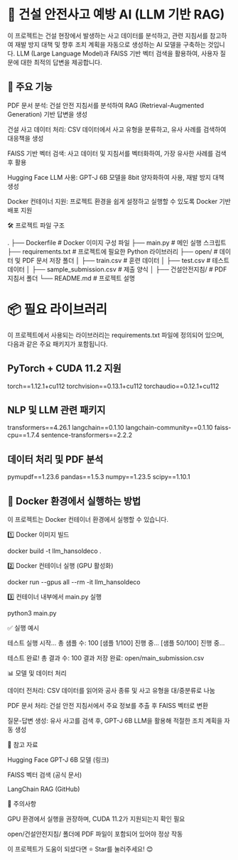 # 🚧 건설 안전사고 예방 AI (LLM 기반 RAG)

이 프로젝트는 건설 현장에서 발생하는 사고 데이터를 분석하고, 관련 지침서를 참고하여 재발 방지 대책 및 향후 조치 계획을 자동으로 생성하는 AI 모델을 구축하는 것입니다. LLM (Large Language Model)과 FAISS 기반 벡터 검색을 활용하여, 사용자 질문에 대한 최적의 답변을 제공합니다.

## 📌 주요 기능

PDF 문서 분석: 건설 안전 지침서를 분석하여 RAG (Retrieval-Augmented Generation) 기반 답변을 생성

건설 사고 데이터 처리: CSV 데이터에서 사고 유형을 분류하고, 유사 사례를 검색하여 대응책을 생성

FAISS 기반 벡터 검색: 사고 데이터 및 지침서를 벡터화하여, 가장 유사한 사례를 검색 후 활용

Hugging Face LLM 사용: GPT-J 6B 모델을 8bit 양자화하여 사용, 재발 방지 대책 생성

Docker 컨테이너 지원: 프로젝트 환경을 쉽게 설정하고 실행할 수 있도록 Docker 기반 배포 지원

🛠️ 프로젝트 파일 구조

.
├── Dockerfile               # Docker 이미지 구성 파일
├── main.py                  # 메인 실행 스크립트
├── requirements.txt         # 프로젝트에 필요한 Python 라이브러리
├── open/                    # 데이터 및 PDF 문서 저장 폴더
│   ├── train.csv            # 훈련 데이터
│   ├── test.csv             # 테스트 데이터
│   ├── sample_submission.csv # 제출 양식
│   ├── 건설안전지침/        # PDF 지침서 폴더
└── README.md               # 프로젝트 설명

# 📦 필요 라이브러리

이 프로젝트에서 사용되는 라이브러리는 requirements.txt 파일에 정의되어 있으며, 다음과 같은 주요 패키지가 포함됩니다.

## PyTorch + CUDA 11.2 지원
torch==1.12.1+cu112
torchvision==0.13.1+cu112
torchaudio==0.12.1+cu112

## NLP 및 LLM 관련 패키지
transformers==4.26.1
langchain==0.1.10
langchain-community==0.1.10
faiss-cpu==1.7.4
sentence-transformers==2.2.2

## 데이터 처리 및 PDF 분석
pymupdf==1.23.6
pandas==1.5.3
numpy==1.23.5
scipy==1.10.1

## 🚀 Docker 환경에서 실행하는 방법

이 프로젝트는 Docker 컨테이너 환경에서 실행할 수 있습니다.

1️⃣ Docker 이미지 빌드

docker build -t llm_hansoldeco .

2️⃣ Docker 컨테이너 실행 (GPU 활성화)

docker run --gpus all --rm -it llm_hansoldeco

3️⃣ 컨테이너 내부에서 main.py 실행

python3 main.py

✅ 실행 예시

테스트 실행 시작... 총 샘플 수: 100
[샘플 1/100] 진행 중...
[샘플 50/100] 진행 중...

테스트 완료! 총 결과 수: 100
결과 저장 완료: open/main_submission.csv

📊 모델 및 데이터 처리

데이터 전처리: CSV 데이터를 읽어와 공사 종류 및 사고 유형을 대/중분류로 나눔

PDF 문서 처리: 건설 안전 지침서에서 주요 정보를 추출 후 FAISS 벡터로 변환

질문-답변 생성: 유사 사고를 검색 후, GPT-J 6B LLM을 활용해 적절한 조치 계획을 자동 생성

📜 참고 자료

Hugging Face GPT-J 6B 모델 (링크)

FAISS 벡터 검색 (공식 문서)

LangChain RAG (GitHub)

📌 주의사항

GPU 환경에서 실행을 권장하며, CUDA 11.2가 지원되는지 확인 필요

open/건설안전지침/ 폴더에 PDF 파일이 포함되어 있어야 정상 작동

이 프로젝트가 도움이 되셨다면 ⭐️ Star를 눌러주세요! 😊